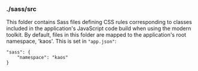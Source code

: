 ### ./sass/src

This folder contains Sass files defining CSS rules corresponding to classes
included in the application's JavaScript code build when using the modern toolkit.
By default, files in this folder are mapped to the application's root namespace, 'kaos'.
This is set in `"app.json"`:

    "sass": {
        "namespace": "kaos"
    }